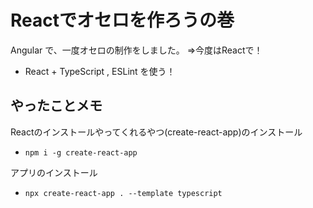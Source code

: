 # Reactでオセロを作ろうの巻

Angular で、一度オセロの制作をしました。
⇒今度はReactで！

- React + TypeScript , ESLint を使う！

## やったことメモ

Reactのインストールやってくれるやつ(create-react-app)のインストール
- `npm i -g create-react-app`

アプリのインストール
- `npx create-react-app . --template typescript`
